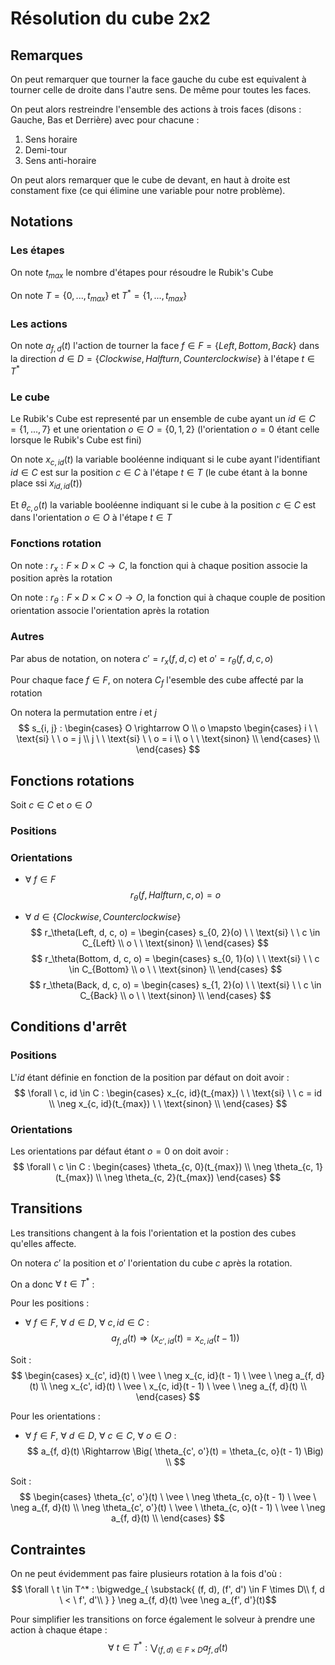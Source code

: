 # Résolution du cube 2x2

## Remarques
On peut remarquer que tourner la face gauche du cube est equivalent à tourner celle de droite dans l'autre sens.
De même pour toutes les faces.

On peut alors restreindre l'ensemble des actions à trois faces (disons : Gauche, Bas et Derrière) avec pour chacune :
<ol>
    <li>Sens horaire</li>
    <li>Demi-tour</li>
    <li>Sens anti-horaire</li>
</ol>

On peut alors remarquer que le cube de devant, en haut à droite est constament fixe (ce qui élimine une variable pour notre problème).

## Notations

### Les étapes
On note $t_{max}$ le nombre d'étapes pour résoudre le Rubik's Cube

On note $T = \{0, ..., t_{max}\}$ et $T^* = \{1, ..., t_{max}\}$

### Les actions
On note $a_{f, d}(t)$ l'action de tourner la face $f \in F = \{Left, Bottom, Back\}$ dans la direction $d \in D = \{Clockwise, Halfturn, Counterclockwise\}$ à l'étape $t \in T^*$

### Le cube
Le Rubik's Cube est representé par un ensemble de cube ayant un $id \in C = \{1, ..., 7\}$ et une orientation $o \in O = \{0, 1, 2\}$ (l'orientation $o = 0$ étant celle lorsque le Rubik's Cube est fini)

On note $x_{c, id}(t)$ la variable booléenne indiquant si le cube ayant l'identifiant $id \in C$ est sur la position $c \in C$ à l'étape $t \in T$ (le cube étant à la bonne place ssi $x_{id, id}(t)$)

Et $\theta_{c, o}(t)$ la variable booléenne indiquant si le cube à la position $c \in C$ est dans l'orientation $o \in O$ à l'étape $t \in T$

### Fonctions rotation

On note : $r_x : F \times D \times C \rightarrow C$, la fonction qui à chaque position associe la position après la rotation

On note : $r_\theta : F \times D \times C \times O \rightarrow O$, la fonction qui à chaque couple de position orientation associe l'orientation après la rotation

### Autres

Par abus de notation, on notera $c' = r_x(f, d, c)$ et $o' = r_\theta(f, d, c, o)$

Pour chaque face $f \in F$, on notera $C_f$ l'esemble des cube affecté par la rotation

On notera la permutation entre $i$ et $j$
$$
s_{i, j} :
\begin{cases}
    O \rightarrow O \\
    o \mapsto
    \begin{cases}
        i \ \ \text{si} \ \ o = j \\
        j \ \ \text{si} \ \ o = i \\
        o \ \ \text{sinon} \\
    \end{cases} \\
\end{cases}
$$

## Fonctions rotations

Soit $c \in C$ et $o \in O$

### Positions

### Orientations

- $\forall \ f \in F$
$$r_\theta(f, Halfturn, c, o) = o$$

- $\forall \ d \in \{Clockwise, Counterclockwise\}$
$$
r_\theta(Left, d, c, o) =
\begin{cases}
    s_{0, 2}(o) \ \ \text{si} \ \ c \in C_{Left} \\
    o \ \ \text{sinon} \\
\end{cases}
$$
$$
r_\theta(Bottom, d, c, o) =
\begin{cases}
    s_{0, 1}(o) \ \ \text{si} \ \ c \in C_{Bottom} \\
    o \ \ \text{sinon} \\
\end{cases}
$$
$$
r_\theta(Back, d, c, o) =
\begin{cases}
    s_{1, 2}(o) \ \ \text{si} \ \ c \in C_{Back} \\
    o \ \ \text{sinon} \\
\end{cases}
$$

## Conditions d'arrêt

### Positions

L'$id$ étant définie en fonction de la position par défaut on doit avoir :
$$
\forall \ c, id \in C :
    \begin{cases}
        x_{c, id}(t_{max}) \ \ \text{si} \ \ c = id \\
        \neg x_{c, id}(t_{max}) \ \ \text{sinon} \\
    \end{cases}
$$

### Orientations

Les orientations par défaut étant $o = 0$ on doit avoir :
$$
\forall \ c \in C :
    \begin{cases}
        \theta_{c, 0}(t_{max}) \\
        \neg \theta_{c, 1}(t_{max}) \\
        \neg \theta_{c, 2}(t_{max})
    \end{cases}
$$

## Transitions

Les transitions changent à la fois l'orientation et la postion des cubes qu'elles affecte.

On notera $c'$ la position et $o'$ l'orientation du cube $c$ après la rotation.

On a donc $\forall \ t \in T^*$ :

Pour les positions :
- $\forall \ f \in F, \ \forall \ d \in D, \ \forall \ c, id \in C$ :
$$a_{f, d}(t) \Rightarrow \Big( x_{c', id}(t) = x_{c, id}(t - 1) \Big)$$

Soit :
$$
\begin{cases}
    x_{c', id}(t) \ \vee \ \neg x_{c, id}(t - 1) \ \vee \ \neg a_{f, d}(t) \\
    \neg x_{c', id}(t) \ \vee \ x_{c, id}(t - 1) \ \vee \ \neg a_{f, d}(t) \\
\end{cases}
$$

Pour les orientations :
- $\forall \ f \in F, \ \forall \ d \in D, \ \forall \ c \in C, \ \forall \ o \in O$ :
$$
a_{f, d}(t) \Rightarrow \Big( \theta_{c', o'}(t) = \theta_{c, o}(t - 1) \Big) \\
$$

Soit :
$$
\begin{cases}
    \theta_{c', o'}(t) \ \vee \ \neg \theta_{c, o}(t - 1) \ \vee \ \neg a_{f, d}(t) \\
    \neg \theta_{c', o'}(t) \ \vee \ \theta_{c, o}(t - 1) \ \vee \ \neg a_{f, d}(t) \\
\end{cases}
$$

## Contraintes

On ne peut évidemment pas faire plusieurs rotation à la fois d'où :
$$
\forall \ t \in T^* : \bigwedge_{
    \substack{
        (f, d), (f', d') \in F \times D\\
        f, d \ < \ f', d'\\
    }
} \neg a_{f, d}(t) \vee \neg a_{f', d'}(t)$$

Pour simplifier les transitions on force également le solveur à prendre une action à chaque étape :
$$
\forall \ t \in T^* : \bigvee_{(f, d) \in F \times D} a_{f, d}(t)
$$